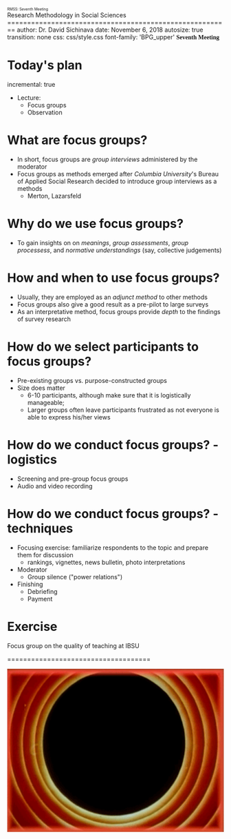 
<div class="header" style="margin-top:0 px;font-size:60%;">RMSS: Seventh Meeting </div>
Research Methodology in Social Sciences
========================================================
author: Dr. David Sichinava
date: November 6, 2018
autosize: true
transition: none
css: css/style.css
font-family: 'BPG_upper'
<span style="font-weight:bold; font-family:BPG_upper;">Seventh Meeting</span>




Today's plan
========================================================
incremental: true

- Lecture:
	+ Focus groups
	+ Observation


What are focus groups? 
========================================================
* In short, focus groups are _group interviews_ administered by the moderator
* Focus groups as methods emerged after _Columbia University_'s Bureau of Applied Social Research decided to introduce group interviews as a methods
	+ Merton, Lazarsfeld

Why do we use focus groups?
========================================================
* To gain insights on on _meanings_, _group assessments_, _group processess_, and _normative understandings_ (say, collective judgements)

How and when to use focus groups?
========================================================
* Usually, they are employed as an _adjunct method_ to other methods
* Focus groups also give a good result as a pre-pilot to large surveys
* As an interpretative method, focus groups provide _depth_ to the findings of survey research

How do we select participants to focus groups?
========================================================
* Pre-existing groups vs. purpose-constructed groups
* Size does matter
	+ 6-10 participants, although make sure that it is logistically manageable;
	+ Larger groups often leave participants frustrated as not everyone is able to express his/her views

How do we conduct focus groups? - logistics
========================================================
* Screening and pre-group focus groups
* Audio and video recording

How do we conduct focus groups? - techniques
========================================================
* Focusing exercise: familiarize respondents to the topic and prepare them for discussion
	+ rankings, vignettes, news bulletin, photo interpretations
* Moderator
	+ Group silence ("power relations")
* Finishing
	+ Debriefing
	+ Payment

Exercise
========================================================
Focus group on the quality of teaching at IBSU



====================================

<img src="img/giphy.gif" alt="Drawing" style="width: 700px; display: block; margin-left: auto; margin-right: auto;"/>
